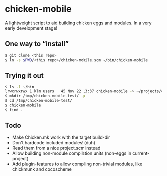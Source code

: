 # chicken-mobile

A lightweight script to aid building chicken eggs and modules. In a very early development stage!

## One way to “install”

```bash
$ git clone <this repo>
$ ln -s $PWD/<this repo>/chicken-mobile.scm ~/bin/chicken-mobile
```

## Trying it out

```bash
$ ls -l ~/bin
lrwxrwxrwx 1 klm users   45 Nov 22 13:37 chicken-mobile -> ~/projects/chicken-mobile/chicken-mobile.scm
$ mkdir /tmp/chicken-mobile-test/ -p
$ cd /tmp/chicken-mobile-test/
$ chicken-mobile
$ find .
```

## Todo

* Make Chicken.mk work with the target build-dir
* Don't hardcode included modules! (duh)
 * Read them from a nice project.scm instead
* Allow building non-module compilation units (non-eggs in current-project)
* Add plugin-features to allow compiling non-trivial modules, like chickmunk and cocoscheme
